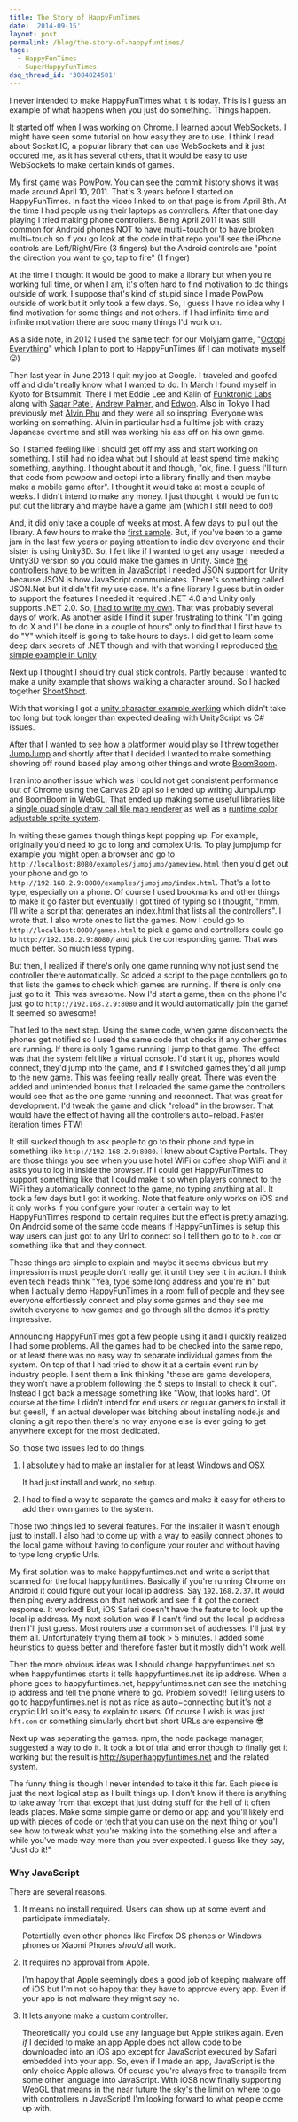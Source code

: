 ```yaml
---
title: The Story of HappyFunTimes
date: '2014-09-15'
layout: post
permalink: /blog/the-story-of-happyfuntimes/
tags:
  - HappyFunTimes
  - SuperHappyFunTimes
dsq_thread_id: '3084824501'
---
```

I never intended to make HappyFunTimes what it is today. This is I guess an
example of what happens when you just do something. Things happen.

It started off when I was working on Chrome. I learned about WebSockets. I
might have seen some tutorial on how easy they are to use. I think I read about
Socket.IO, a popular library that can use WebSockets and it just occured me, as
it has several others, that it would be easy to use WebSockets to make certain
kinds of games.

My first game was [PowPow](https://code.google.com/p/powpow/). You can see the commit history shows it was made around April 10, 2011\.
That's 3 years before I started on HappyFunTimes. In fact the video linked to
on that page is from April 8th. At the time I had people using their laptops as
controllers. After that one day playing I tried making phone controllers. Being
April 2011 it was still common for Android phones NOT to have multi&minus;touch
or to have broken multi&minus;touch so if you go look at the code in that repo
you'll see the iPhone controls are Left/Right/Fire (3 fingers) but the Android
controls are "point the direction you want to go, tap to fire" (1 finger)

At the time I thought it would be good to make a library but when you're
working full time, or when I am, it's often hard to find motivation to do
things outside of work. I suppose that's kind of stupid since I made PowPow
outside of work but it only took a few days. So, I guess I have no idea why I
find motivation for some things and not others. If I had infinite time and
infinite motivation there are sooo many things I'd work on.

As a side note, in 2012 I used the same tech for our Molyjam game, "[Octopi Everything](https://github.com/greggman/octopus)" which I plan to port to HappyFunTimes (if I can motivate myself &#128539;)

Then last year in June 2013 I quit my job at Google. I traveled and goofed off
and didn't really know what I wanted to do. In March I found myself in Kyoto
for Bitsummit. There I met Eddie Lee and Kalin of [Funktronic Labs](http://funktroniclabs.com) along with [Sagar Patel](https://twitter.com/sagzorz), [Andrew Palmer](https://github.com/andyp123), and [Edwon](http://www.edwon.tv/). Also in Tokyo I had previously met [Alvin Phu](http://dotwarriorgames.com/) and they were all so inspring. Everyone was working on something. Alvin in
particular had a fulltime job with crazy Japanese overtime and still was
working his ass off on his own game.

So, I started feeling like I should get off my ass and start working on
something. I still had no idea what but I should at least spend time making
something, anything. I thought about it and though, "ok, fine. I guess I'll
turn that code from powpow and octopi into a library finally and then maybe
make a mobile game after". I thought it would take at most a couple of weeks. I
didn't intend to make any money. I just thought it would be fun to put out the
library and maybe have a game jam (which I still need to do!)

And, it did only take a couple of weeks at most. A few days to pull out the
library. A few hours to make the [first sample](http://github.com/greggman/hft-simple). But, if you've been to a game jam in the last few years or paying attention
to indie dev everyone and their sister is using Unity3D. So, I felt like if I
wanted to get any usage I needed a Unity3D version so you could make the games
in Unity. Since [the controllers have to be written in JavaScript](#why-javascript) I needed JSON support for Unity because JSON is how JavaScript communicates.
There's something called JSON.Net but it didn't fit my use case. It's a fine
library I guess but in order to support the features I needed it required .NET
4.0 and Unity only supports .NET 2.0. So, [I had to write my own](http://github.com/greggman/dejson.net). That was probably several days of work. As another aside I find it super
frustrating to think "I'm going to do X and I'll be done in a couple of hours"
only to find that I first have to do "Y" which itself is going to take hours to
days. I did get to learn some deep dark secrets of .NET though and with that
working I reproduced [the simple example in Unity](http://github.com/greggman/hft-unitysimple)

Next up I thought I should try dual stick controls. Partly because I wanted to
make a unity example that shows walking a character around. So I hacked
together [ShootShoot](http://github.com/greggman/hft-shootshoot).

With that working I got a [unity character example working](http://github.com/greggman/hft-unitycharacterexample) which didn't take too long but took longer than expected dealing with
UnityScript vs C&num; issues.

After that I wanted to see how a platformer would play so I threw together [JumpJump](http://github.com/greggman/hft-jumpjump/) and shortly after that I decided I wanted to make something showing off round
based play among other things and wrote [BoomBoom](http://github.com/greggman/hft-boomboom).

I ran into another issue which was I could not get consistent performance out
of Chrome using the Canvas 2D api so I ended up writing JumpJump and BoomBoom
in WebGL. That ended up making some useful libraries like a [single quad single draw call tile map renderer](https://github.com/greggman/hft-utils/blob/master/dist/tilemap.js) as well as a [runtime color adjustable sprite system](https://github.com/greggman/hft-utils/blob/master/dist/sprite.js).

In writing these games though things kept popping up. For example, originally
you'd need to go to long and complex Urls. To play jumpjump for example you
might open a browser and go to `http://localhost:8080/examples/jumpjump/gameview.html` then you'd get out your phone and go to `http://192.168.2.9:8080/examples/jumpjump/index.html`. That's a lot to type, especially on a phone. Of course I used bookmarks and
other things to make it go faster but eventually I got tired of typing so I
thought, "hmm, I'll write a script that generates an index.html that lists all
the controllers". I wrote that. I also wrote ones to list the games. Now I
could go to `http://localhost:8080/games.html` to pick a game and controllers could go to `http://192.168.2.9:8080/` and pick the corresponding game. That was much better. So much less typing.

But then, I realized if there's only one game running why not just send the
controller there automatically. So added a script to the page contollers go to
that lists the games to check which games are running. If there is only one
just go to it. This was awesome. Now I'd start a game, then on the phone I'd
just go to `http://192.168.2.9:8080` and it would automatically join the game! It seemed so awesome!

That led to the next step. Using the same code, when game disconnects the
phones get notified so I used the same code that checks if any other games are
running. If there is only 1 game running I jump to that game. The effect was
that the system felt like a virtual console. I'd start it up, phones would
connect, they'd jump into the game, and if I switched games they'd all jump to
the new game. This was feeling really really great. There was even the added
and unintended bonus that I reloaded the same game the controllers would see
that as the one game running and reconnect. That was great for development. I'd
tweak the game and click "reload" in the browser. That would have the effect of
having all the controllers auto&minus;reload. Faster iteration times FTW!

It still sucked though to ask people to go to their phone and type in something
like `http://192.168.2.9:8080`. I knew about Captive Portals. They are those things you see when you use
hotel WiFi or coffee shop WiFi and it asks you to log in inside the browser. If
I could get HappyFunTimes to support something like that I could make it so
when players connect to the WiFi they automatically connect to the game, no
typing anything at all. It took a few days but I got it working. Note that
feature only works on iOS and it only works if you configure your router a
certain way to let HappyFunTimes respond to certain requires but the effect is
pretty amazing. On Android some of the same code means if HappyFunTimes is
setup this way users can just got to any Url to connect so I tell them go to to `h.com` or something like that and they connect.

These things are simple to explain and maybe it seems obvious but my impression
is most people don't really get it until they see it in action. I think even
tech heads think "Yea, type some long address and you're in" but when I
actually demo HappyFunTimes in a room full of people and they see everyone
effortlessly connect and play some games and they see me switch everyone to new
games and go through all the demos it's pretty impressive.

Announcing HappyFunTimes got a few people using it and I quickly realized I had
some problems. All the games had to be checked into the same repo, or at least
there was no easy way to separate individual games from the system. On top of
that I had tried to show it at a certain event run by industry people. I sent
them a link thinking "these are game developers, they won't have a problem
following the 5 steps to install to check it out".  Instead I got back a
message something like "Wow, that looks hard". Of course at the time I didn't
intend for end users or regular gamers to install it but gees!!, if an actual
developer was bitching about installing node.js and cloning a git repo then
there's no way anyone else is ever going to get anywhere except for the most
dedicated.

So, those two issues led to do things.

<ol>
<li>I absolutely had to make an installer for at least Windows and OSX

It had just install and work, no setup.<p></p></li>
<li><p>I had to find a way to separate the games and make it easy for others to add their own games to the system.</p></li>
</ol>

Those two things led to several features. For the installer it wasn't enough
just to install. I also had to come up with a way to easily connect phones to
the local game without having to configure your router and without having to
type long cryptic Urls.

My first solution was to make happyfuntimes.net and write a script that scanned
for the local happyfuntimes. Basically if you're running Chrome on Android it
could figure out your local ip address. Say `192.168.2.37`. It would then ping every address on that network and see if it got the
correct response. It worked! But, iOS Safari doesn't have the feature to look
up the local ip address. My next solution was if I can't find out the local ip
address then I'll just guess. Most routers use a common set of addresses. I'll
just try them all. Unfortunately trying them all took &gt; 5 minutes. I added
some heuristics to guess better and therefore faster but it mostly didn't work
well.

Then the more obvious ideas was I should change happyfuntimes.net so when
happyfuntimes starts it tells happyfuntimes.net its ip address. When a phone
goes to happyfuntimes.net, happyfuntimes.net can see the matching ip address
and tell the phone where to go. Problem solved!!  Telling users to go to
happyfuntimes.net is not as nice as auto&minus;connecting but it's not a
cryptic Url so it's easy to explain to users. Of course I wish is was just `hft.com` or something simularly short but short URLs are expensive &#128526;

Next up was separating the games. npm, the node package manager, suggested a
way to do it. It took a lot of trial and error though to finally get it working
but the result is http://superhappyfuntimes.net and the related system.

The funny thing is though I never intended to take it this far. Each piece is
just the next logical step as I built things up. I don't know if there is
anything to take away from that except that just doing stuff for the hell of it
often leads places. Make some simple game or demo or app and you'll likely end
up with pieces of code or tech that you can use on the next thing or you'll see
how to tweak what you're making into the something else and after a while
you've made way more than you ever expected. I guess like they say, "Just do
it!"


### Why JavaScript

There are several reasons.

<ol>
<li>It means no install required. Users can show up at some event and participate immediately.

Potentially even other phones like Firefox OS phones or Windows phones or Xiaomi Phones <em>should</em> all work.<p></p></li>
<li><p>It requires no approval from Apple.

I'm happy that Apple seemingly does a good job of keeping malware off of iOS but I'm not so happy that they have to approve every app. Even if your app is not malware they might say no.</p></li>
<li><p>It lets anyone make a custom controller.

</p><p>Theoretically you could use any language but Apple strikes again. Even <em>if</em> I decided to make an app Apple does not allow code to be downloaded into an iOS app except for JavaScript executed by Safari embedded into your app. So, even if I made an app, JavaScript is the only choice Apple allows. Of course you're always free to transpile from some other language into JavaScript. With iOS8 now finally supporting WebGL that means in the near future the sky's the limit on where to go with controllers in JavaScript! I'm looking forward to what people come up with.</p></li>
</ol>